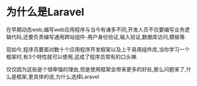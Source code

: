 # 为什么是Laravel

在早期动态web,编写web应用程序与当今有诸多不同,开发人员不仅要编写业务逻辑代码,还要负责编写通用跨站组件-用户身份验证,输入验证,数据库访问,模板等.

现如今,程序员要面对数十个应用程序开发框架以及上千易用组件库,当你学习一个框架时,有3个特性就可以使用,这成了程序员常有的口头禅.

仅仅因为这些是个很牵强的理由,但是使用框架会带来更多的好处,那么问题来了,什么是框架,更具体的说,为什么选择Laravel





